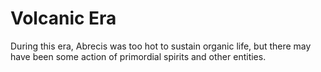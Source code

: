 # Volcanic Era

During this era, Abrecis was too hot to sustain organic life, but there may have been some action of primordial spirits and other entities.